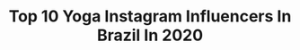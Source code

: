 ---
title: Top 10 Yoga Instagram Influencers In Brazil In 2020
description: >-
  Find top yoga Instagram influencers in Brazil in 2020. Most popular hashtags: #yoga #amor #love #yogagirl.
platform: Instagram
profiles:
  - username: "acarolfraga"
    fullname: >-
      𝐂𝐚𝐫𝐨𝐥 𝐅𝐫𝐚𝐠𝐚 🌸
    location: "Brazil"
    followers: 21245
    engagement: 384
    commentsToLikes: 0.098845
    avatar: "https://scontent-lhr8-1.cdninstagram.com/v/t51.2885-19/s320x320/83541813_515975519062384_3365940306229854208_n.jpg?_nc_ht=scontent-lhr8-1.cdninstagram.com&_nc_ohc=H3k6bfQQisYAX8enJnx&oh=612507d0c412448155fc6a9cfb5ec14f&oe=5EB99730"
    verified: false
    hashtags: "#biotreino, #lotusrstore, #uruguay, #turisteando"
  - username: "prileiteyoga"
    fullname: >-
      Priscilla Leite
    location: "Brazil"
    followers: 82954
    engagement: 551
    commentsToLikes: 0.032704
    avatar: "https://scontent-ams4-1.cdninstagram.com/v/t51.2885-19/s320x320/19765199_322691961486368_5376000832007307264_a.jpg?_nc_ht=scontent-ams4-1.cdninstagram.com&_nc_ohc=LfCB8JfD-AYAX-zsAQY&oh=213935f52d373fe926f243db13794d0e&oe=5EB8A880"
    verified: false
    hashtags: "#londonforever, #21diasdeyoga"
  - username: "dante.yoga"
    fullname: >-
      Dante Negreiros
    location: "Brazil"
    followers: 10332
    engagement: 580
    commentsToLikes: 0.078128
    avatar: "https://scontent-lhr8-1.cdninstagram.com/v/t51.2885-19/s320x320/92608725_1223970384661104_2780689194685562880_n.jpg?_nc_ht=scontent-lhr8-1.cdninstagram.com&_nc_ohc=2XrcYFqfhvAAX-tmnOt&oh=afe0561b15106568cf40d5d1502027e7&oe=5EBA9839"
    verified: false
    hashtags: "#queroviajarmais, #revistaqualviagem, #achadosdasemana, #tbt"
  - username: "tripbruta"
    fullname: >-
      Anne S. | Travel | Lifestyle
    location: "Brazil"
    followers: 81080
    engagement: 140
    commentsToLikes: 0.052421
    avatar: "https://scontent-nrt1-1.cdninstagram.com/v/t51.2885-19/s320x320/72749535_2520360408192685_8988622271350308864_n.jpg?_nc_ht=scontent-nrt1-1.cdninstagram.com&_nc_ohc=lcDQV8tjUAIAX-wIG20&oh=b81b724772af9b8eb2b4055f74dddbbb&oe=5EA75586"
    verified: false
    hashtags: "#intercambio, #catsofinstagram, #beachday, #beautifuldestinations"
  - username: "pamelaotero"
    fullname: >-
      Pamela Otero ॐ
    location: "Brazil"
    followers: 46198
    engagement: 124
    commentsToLikes: 0.162241
    avatar: "https://scontent-amt2-1.cdninstagram.com/v/t51.2885-19/s320x320/37619031_281689949306518_8099334999062347776_n.jpg?_nc_ht=scontent-amt2-1.cdninstagram.com&_nc_ohc=fG6kHR84UnoAX_SUIfG&oh=876392450cf10bfa74c7b199d6dfd718&oe=5EB6D7D7"
    verified: false
    hashtags: "#maturidade, #aquietate, #harmonia, #todoamordomundo"
  - username: "aillapacheco"
    fullname: >-
      Ailla Pacheco
    location: "Brazil"
    followers: 36620
    engagement: 127
    commentsToLikes: 0.211755
    avatar: "https://scontent-ams4-1.cdninstagram.com/v/t51.2885-19/s320x320/75207248_728319674331765_6096199725797605376_n.jpg?_nc_ht=scontent-ams4-1.cdninstagram.com&_nc_ohc=jtsLcHg2ee8AX_B5hXc&oh=85ddc89abd23df6da187a4945de4ca75&oe=5EB9F68F"
    verified: false
    hashtags: "#gratid"
  - username: "rotinasemrotina"
    fullname: >-
      DanSalgado • Yoga ॐ
    location: "Brazil"
    followers: 7034
    engagement: 801
    commentsToLikes: 0.044188
    avatar: "https://scontent-lhr8-1.cdninstagram.com/v/t51.2885-19/s320x320/57123547_417829902368600_4830086797646102528_n.jpg?_nc_ht=scontent-lhr8-1.cdninstagram.com&_nc_ohc=ZJIdNLO2zikAX942gx2&oh=7180cd3f20a01a40e306c8abd705bfb4&oe=5EB939CF"
    verified: false
    hashtags: "#amor, #natureza, #soulmate, #nature"
  - username: "daisytonge"
    fullname: >-
      DAISY ॐ YOGA AROUND THE WORLD
    location: "Brazil"
    followers: 34118
    engagement: 520
    commentsToLikes: 0.054287
    avatar: "https://scontent-lhr8-1.cdninstagram.com/v/t51.2885-19/s320x320/91474028_627269491190061_2865307506479988736_n.jpg?_nc_ht=scontent-lhr8-1.cdninstagram.com&_nc_ohc=c2gHvEk06ncAX96A3cw&oh=fe038040b2d0a9b9ecf077f72f5f31b3&oe=5EB8E84C"
    verified: false
    hashtags: "#beachyoga, #hippygirl, #positivethinking, #mermaid"
  - username: "mariana_yoga"
    fullname: >-
      Mariana Peixoto MARYOGA
    location: "Brazil"
    followers: 10226
    engagement: 344
    commentsToLikes: 0.097062
    avatar: "https://scontent-lhr8-1.cdninstagram.com/v/t51.2885-19/s320x320/25024746_143820356322841_2003154673632018432_n.jpg?_nc_ht=scontent-lhr8-1.cdninstagram.com&_nc_ohc=WHkB_jr-jE4AX88eMUN&oh=477d4b8c9500e7eb5048c038ae89166c&oe=5EBADD83"
    verified: false
    hashtags: "#chakra, #quarantine, #heal, #life"
  - username: "isismaiabello"
    fullname: >-
      Isis Maia Bello
    location: "Brazil"
    followers: 9620
    engagement: 690
    commentsToLikes: 0.127040
    avatar: "https://scontent-lhr8-1.cdninstagram.com/v/t51.2885-19/s320x320/84981255_3102399386459492_3122588077713784832_n.jpg?_nc_ht=scontent-lhr8-1.cdninstagram.com&_nc_ohc=sjPzjbk9eKYAX91w_OT&oh=85e63144fe2ac1acf655d64179349ba0&oe=5EB9BD8F"
    verified: false
    hashtags: "#beyonce, #love, #inkedgirls, #bandy"
---